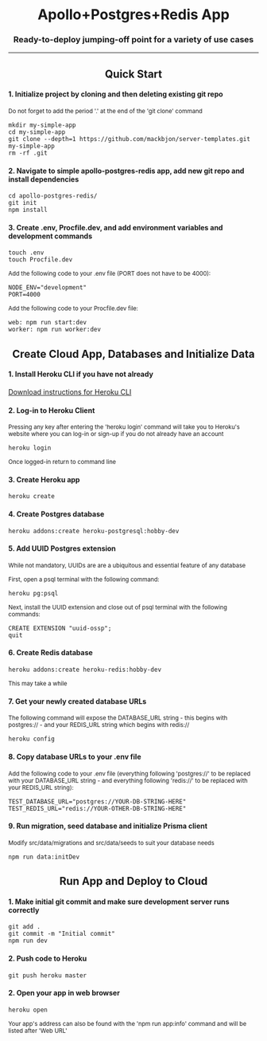 <div align="center">
  <h1>Apollo+Postgres+Redis App</h1>
  <p><h3 align="center">Ready-to-deploy jumping-off point for a variety of use cases</h3></p>
</div>

<hr>

<div align="center">
  <h2>Quick Start</h2>
</div>

#### 1. Initialize project by cloning and then deleting existing git repo

<sub> Do not forget to add the period '.' at the end of the 'git clone' command </sub>

```
mkdir my-simple-app
cd my-simple-app
git clone --depth=1 https://github.com/mackbjon/server-templates.git my-simple-app
rm -rf .git
```

#### 2. Navigate to simple apollo-postgres-redis app, add new git repo and install dependencies

```
cd apollo-postgres-redis/
git init
npm install
```

#### 3. Create .env, Procfile.dev, and add environment variables and development commands

```
touch .env
touch Procfile.dev
```

<sub> Add the following code to your .env file (PORT does not have to be 4000): </sub>

```
NODE_ENV="development"
PORT=4000
```

<sub> Add the following code to your Procfile.dev file: </sub>

```
web: npm run start:dev
worker: npm run worker:dev
```

<div align="center">
  <h2>Create Cloud App, Databases and Initialize Data</h2>
</div>

#### 1. Install Heroku CLI if you have not already

[Download instructions for Heroku CLI](https://devcenter.heroku.com/articles/heroku-cli)

#### 2. Log-in to Heroku Client

<sub> Pressing any key after entering the 'heroku login' command will take you to Heroku's website where you can log-in or sign-up if you do not already have an account </sub>

```
heroku login
```

<sub> Once logged-in return to command line </sub>

#### 3. Create Heroku app

```
heroku create
```

#### 4. Create Postgres database

```
heroku addons:create heroku-postgresql:hobby-dev
```

#### 5. Add UUID Postgres extension

<sub> While not mandatory, UUIDs are are a ubiquitous and essential feature of any database </sub>

<sub> First, open a psql terminal with the following command: </sub>

```
heroku pg:psql
```

<sub> Next, install the UUID extension and close out of psql terminal with the following commands: </sub>

```
CREATE EXTENSION "uuid-ossp";
quit
```

#### 6. Create Redis database

```
heroku addons:create heroku-redis:hobby-dev
```

<sub> This may take a while </sub>

#### 7. Get your newly created database URLs

<sub> The following command will expose the DATABASE_URL string - this begins with postgres:// - and your REDIS_URL string which begins with redis:// </sub>

```
heroku config
```

#### 8. Copy database URLs to your .env file

<sub> Add the following code to your .env file (everything following 'postgres://' to be replaced with your DATABASE_URL string - and everything following 'redis://' to be replaced with your REDIS_URL string): </sub>

```
TEST_DATABASE_URL="postgres://YOUR-DB-STRING-HERE"
TEST_REDIS_URL="redis://YOUR-OTHER-DB-STRING-HERE"
```

#### 9. Run migration, seed database and initialize Prisma client

<sub> Modify src/data/migrations and src/data/seeds to suit your database needs </sub>

```
npm run data:initDev
```

<div align="center">
  <h2>Run App and Deploy to Cloud</h2>
</div>

#### 1. Make initial git commit and make sure development server runs correctly

```
git add .
git commit -m "Initial commit"
npm run dev
```

#### 2. Push code to Heroku

```
git push heroku master
```

#### 2. Open your app in web browser

```
heroku open
```

<sub> Your app's address can also be found with the 'npm run app:info' command and will be listed after 'Web URL' </sub>
